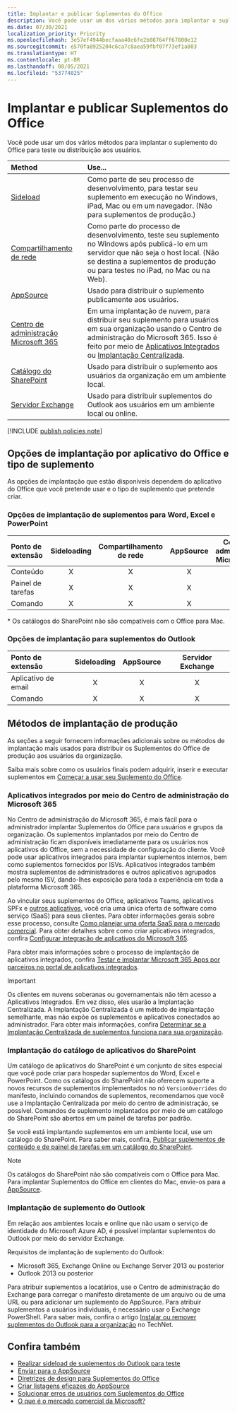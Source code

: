 ```yaml
---
title: Implantar e publicar Suplementos do Office
description: Você pode usar um dos vários métodos para implantar o suplemento do Office para testar ou distribuir aos usuários.
ms.date: 07/30/2021
localization_priority: Priority
ms.openlocfilehash: 3e57ef4944becfaaa40c6fe2b08764ff67800e12
ms.sourcegitcommit: e570fa8925204c6ca7c8aea59fbf07f73ef1a803
ms.translationtype: HT
ms.contentlocale: pt-BR
ms.lasthandoff: 08/05/2021
ms.locfileid: "53774025"
---
```

# <a name="deploy-and-publish-office-add-ins"></a>Implantar e publicar Suplementos do Office

Você pode usar um dos vários métodos para implantar o suplemento do Office para teste ou distribuição aos usuários.

|**Method**|**Use...**|
|:---------|:------------|
|[Sideload](../testing/test-debug-office-add-ins.md#sideload-an-office-add-in-for-testing)|Como parte de seu processo de desenvolvimento, para testar seu suplemento em execução no Windows, iPad, Mac ou em um navegador. (Não para suplementos de produção.)|
|[Compartilhamento de rede](../testing/create-a-network-shared-folder-catalog-for-task-pane-and-content-add-ins.md)|Como parte do processo de desenvolvimento, teste seu suplemento no Windows após publicá-lo em um servidor que não seja o host local. (Não se destina a suplementos de produção ou para testes no iPad, no Mac ou na Web).|
|[AppSource](/office/dev/store/submit-to-appsource-via-partner-center)|Usado para distribuir o suplemento publicamente aos usuários.|
|[Centro de administração Microsoft 365](/microsoft-365/admin/manage/test-and-deploy-microsoft-365-apps)|Em uma implantação de nuvem, para distribuir seu suplemento para usuários em sua organização usando o Centro de administração do Microsoft 365. Isso é feito por meio de [Aplicativos Integrados](/microsoft-365/admin/manage/test-and-deploy-microsoft-365-apps) ou [Implantação Centralizada](/microsoft-365/admin/manage/centralized-deployment-of-add-ins). |
|[Catálogo do SharePoint](publish-task-pane-and-content-add-ins-to-an-add-in-catalog.md)|Usado para distribuir o suplemento aos usuários da organização em um ambiente local.|
|[Servidor Exchange](#outlook-add-in-deployment)|Usado para distribuir suplementos do Outlook aos usuários em um ambiente local ou online.|

[!INCLUDE [publish policies note](../includes/note-publish-policies.md)]

## <a name="deployment-options-by-office-application-and-add-in-type"></a>Opções de implantação por aplicativo do Office e tipo de suplemento

As opções de implantação que estão disponíveis dependem do aplicativo do Office que você pretende usar e o tipo de suplemento que pretende criar.

### <a name="deployment-options-for-word-excel-and-powerpoint-add-ins"></a>Opções de implantação de suplementos para Word, Excel e PowerPoint

| Ponto de extensão | Sideloading | Compartilhamento de rede | AppSource | Centro de administração Microsoft 365 | Catálogo do SharePoint\* |
|:----------------|:-----------:|:-------------:|:---------:|:--------------------------:|:--------------------:|
| Conteúdo         | X           | X             | X         | X                          | X                    |
| Painel de tarefas       | X           | X             | X         | X                          | X                    |
| Comando         | X           | X             | X         | X                          |                      |

&#42; Os catálogos do SharePoint não são compatíveis com o Office para Mac.

### <a name="deployment-options-for-outlook-add-ins"></a>Opções de implantação para suplementos do Outlook

| Ponto de extensão | Sideloading | AppSource | Servidor Exchange |
|:----------------|:-----------:|:---------:|:---------------:|
| Aplicativo de email        | X           | X         | X               |
| Comando         | X           | X         | X               |

## <a name="production-deployment-methods"></a>Métodos de implantação de produção

As seções a seguir fornecem informações adicionais sobre os métodos de implantação mais usados para distribuir os Suplementos do Office de produção aos usuários da organização.

Saiba mais sobre como os usuários finais podem adquirir, inserir e executar suplementos em [Começar a usar seu Suplemento do Office](https://support.office.com/article/start-using-your-office-add-in-82e665c4-6700-4b56-a3f3-ef5441996862).

### <a name="integrated-apps-via-the-microsoft-365-admin-center"></a>Aplicativos integrados por meio do Centro de administração do Microsoft 365

No Centro de administração do Microsoft 365, é mais fácil para o administrador implantar Suplementos do Office para usuários e grupos da organização. Os suplementos implantados por meio do Centro de administração ficam disponíveis imediatamente para os usuários nos aplicativos do Office, sem a necessidade de configuração do cliente. Você pode usar aplicativos integrados para implantar suplementos internos, bem como suplementos fornecidos por ISVs. Aplicativos integrados também mostra suplementos de administradores e outros aplicativos agrupados pelo mesmo ISV, dando-lhes exposição para toda a experiência em toda a plataforma Microsoft 365.

Ao vincular seus suplementos do Office, aplicativos Teams, aplicativos SPFx e [outros aplicativos](/microsoft-365/admin/manage/test-and-deploy-microsoft-365-apps#what-apps-can-i-deploy-from-integrated-apps), você cria uma única oferta de software como serviço (SaaS) para seus clientes. Para obter informações gerais sobre esse processo, consulte [Como planejar uma oferta SaaS para o mercado comercial](/azure/marketplace/plan-saas-offer). Para obter detalhes sobre como criar aplicativos integrados, confira [Configurar integração de aplicativos do Microsoft 365](/azure/marketplace/create-new-saas-offer#configure-microsoft-365-app-integration).

Para obter mais informações sobre o processo de implantação de aplicativos integrados, confira [Testar e implantar Microsoft 365 Apps por parceiros no portal de aplicativos integrados](/microsoft-365/admin/manage/test-and-deploy-microsoft-365-apps).

> [!IMPORTANT]
> Os clientes em nuvens soberanas ou governamentais não têm acesso a Aplicativos Integrados. Em vez disso, eles usarão a Implantação Centralizada. A Implantação Centralizada é um método de implantação semelhante, mas não expõe os suplementos e aplicativos conectados ao administrador. Para obter mais informações, confira [Determinar se a Implantação Centralizada de suplementos funciona para sua organização](/microsoft-365/admin/manage/centralized-deployment-of-add-ins).

### <a name="sharepoint-app-catalog-deployment"></a>Implantação do catálogo de aplicativos do SharePoint

Um catálogo de aplicativos do SharePoint é um conjunto de sites especial que você pode criar para hospedar suplementos do Word, Excel e PowerPoint. Como os catálogos do SharePoint não oferecem suporte a novos recursos de suplementos implementados no nó `VersionOverrides` do manifesto, incluindo comandos de suplementos, recomendamos que você use a Implantação Centralizada por meio do centro de administração, se possível. Comandos de suplemento implantados por meio de um catálogo do SharePoint são abertos em um painel de tarefas por padrão.

Se você está implantando suplementos em um ambiente local, use um catálogo do SharePoint. Para saber mais, confira, [Publicar suplementos de conteúdo e de painel de tarefas em um catálogo do SharePoint](publish-task-pane-and-content-add-ins-to-an-add-in-catalog.md).

> [!NOTE]
> Os catálogos do SharePoint não são compatíveis com o Office para Mac. Para implantar Suplementos do Office em clientes do Mac, envie-os para a [AppSource](/office/dev/store/submit-to-the-office-store).

### <a name="outlook-add-in-deployment"></a>Implantação de suplemento do Outlook

Em relação aos ambientes locais e online que não usam o serviço de identidade do Microsoft Azure AD, é possível implantar suplementos do Outlook por meio do servidor Exchange.

Requisitos de implantação de suplemento do Outlook:

- Microsoft 365, Exchange Online ou Exchange Server 2013 ou posterior
- Outlook 2013 ou posterior

Para atribuir suplementos a locatários, use o Centro de administração do Exchange para carregar o manifesto diretamente de um arquivo ou de uma URL ou para adicionar um suplemento do AppSource. Para atribuir suplementos a usuários individuais, é necessário usar o Exchange PowerShell. Para saber mais, confira o artigo [Instalar ou remover suplementos do Outlook para a organização](/exchange/clients-and-mobile-in-exchange-online/add-ins-for-outlook/install-or-remove-outlook-add-ins) no TechNet.

## <a name="see-also"></a>Confira também

- [Realizar sideload de suplementos do Outlook para teste](../testing/create-a-network-shared-folder-catalog-for-task-pane-and-content-add-ins.md)
- [Enviar para o AppSource][AppSource]
- [Diretrizes de design para Suplementos do Office](../design/add-in-design.md)
- [Criar listagens eficazes do AppSource](/office/dev/store/create-effective-office-store-listings)
- [Solucionar erros de usuários com Suplementos do Office](../testing/testing-and-troubleshooting.md)
- [O que é o mercado comercial da Microsoft?](/azure/marketplace/overview)

[AppSource]: /office/dev/store/submit-to-appsource-via-partner-center
